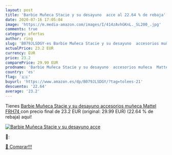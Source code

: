 ```yaml
---
layout: post
title: 'Barbie Muñeca Stacie y su desayuno  acce al 22.64 % de rebaja'
date: 2020-07-16 17:05:04
image: 'https://m.media-amazon.com/images/I/414zAvhGKnL._SL200_.jpg'
comments: true
category: ofertas
author: ring
slug: 'B079JLSDGY-es Barbie Muñeca Stacie y su desayuno  accesorios muñeca  Mattel FRH74 '
actualPrice: 23.2 EUR
currency: EUR
price: 23.2
comparePrice: 29.99 EUR
prodname: 'Barbie Muñeca Stacie y su desayuno  accesorios muñeca  Mattel FRH74 '
country: 'es'
flag: '🇪🇸'
buyurl: 'https://www.amazon.es/dp/B079JLSDGY/?tag=tolees-21'
descuento: '22.64'
average: '23.2'
---
```


Tienes [Barbie Muñeca Stacie y su desayuno  accesorios muñeca  Mattel FRH74 ](https://www.amazon.es/dp/B079JLSDGY/?tag=tolees-21) con precio final de  23.2 EUR (original: 29.99 EUR) (22.64 %  de rebaja) aqui!

[![Barbie Muñeca Stacie y su desayuno  acce](https://m.media-amazon.com/images/I/414zAvhGKnL._SL200_.jpg)](https://www.amazon.es/dp/B079JLSDGY/?tag=tolees-21)

🔎:


[🛒 Comprar!!!](https://www.amazon.es/dp/B079JLSDGY/?tag=tolees-21)
